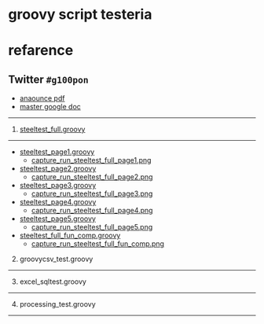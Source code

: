 groovy script testeria
==========
# refarence 
## Twitter `#g100pon`
* [anaounce pdf](http://www.jggug.org/Home/ibento-shiryoushuu/g100pon.pdf)
* [master google doc](https://spreadsheets.google.com/ccc?key=0Au1YHLJ4YZmbdEtGeUgxRTRxVGJpbHFXUGVFRndieVE&hl=ja&authkey=CLjYzYoF#gid=0)
------


1. [steeltest_full.groovy](g100pon/raw/master/steeltest_full.groovy)
------
* [steeltest_page1.groovy](g100pon/raw/master/steeltest_page1.groovy)
	* [capture_run_steeltest_full_page1.png](g100pon/raw/master/capture_run_steeltest_full_page1.png)
* [steeltest_page2.groovy](g100pon/raw/master/steeltest_page2.groovy)
	* [capture_run_steeltest_full_page2.png](g100pon/raw/master/capture_run_steeltest_full_page2.png)
* [steeltest_page3.groovy](g100pon/raw/master/steeltest_page3.groovy)
	* [capture_run_steeltest_full_page3.png](g100pon/raw/master/capture_run_steeltest_full_page3.png)
* [steeltest_page4.groovy](g100pon/raw/master/steeltest_page4.groovy)
	* [capture_run_steeltest_full_page4.png](g100pon/raw/master/capture_run_steeltest_full_page4.png)
* [steeltest_page5.groovy](g100pon/raw/master/steeltest_page5.groovy)
	* [capture_run_steeltest_full_page5.png](g100pon/raw/master/capture_run_steeltest_full_page5.png)
* [steeltest_full_fun_comp.groovy](g100pon/raw/master/steeltest_full_fun_comp.groovy)
	* [capture_run_steeltest_full_fun_comp.png](g100pon/raw/master/capture_run_steeltest_full_fun_comp.png)

2. groovycsv_test.groovy
------
3. excel_sqltest.groovy
------
4. processing_test.groovy
------

